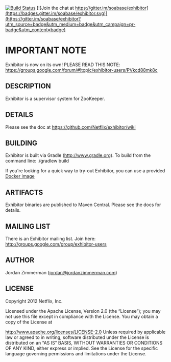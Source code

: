 [![Build Status](https://travis-ci.org/soabase/exhibitor.svg?branch=master)](https://travis-ci.org/soabase/exhibitor) [![Join the chat at https://gitter.im/soabase/exhibitor](https://badges.gitter.im/soabase/exhibitor.svg)](https://gitter.im/soabase/exhibitor?utm_source=badge&utm_medium=badge&utm_campaign=pr-badge&utm_content=badge)

# IMPORTANT NOTE

Exhibitor is now on its own! PLEASE READ THIS NOTE: https://groups.google.com/forum/#!topic/exhibitor-users/PVkcd88mk8c

## DESCRIPTION
Exhibitor is a supervisor system for ZooKeeper.

## DETAILS

Please see the doc at https://github.com/Netflix/exhibitor/wiki

## BUILDING

Exhibitor is built via Gradle (http://www.gradle.org). To build from the command line:
    ./gradlew build
    
If you're looking for a quick way to try-out Exhibitor, you can use a provided [Docker image](http://techblog.netflix.com/2014/11/zerotodocker-easy-way-to-evaluate.html)

## ARTIFACTS

Exhibitor binaries are published to Maven Central. Please see the docs for details.

## MAILING LIST

There is an Exhibitor mailing list. Join here: http://groups.google.com/group/exhibitor-users

## AUTHOR

Jordan Zimmerman (jordan@jordanzimmerman.com)

## LICENSE

Copyright 2012 Netflix, Inc.

Licensed under the Apache License, Version 2.0 (the “License”); you may not use this file except in
compliance with the License. You may obtain a copy of the License at

http://www.apache.org/licenses/LICENSE-2.0
Unless required by applicable law or agreed to in writing, software distributed under the License is
distributed on an “AS IS” BASIS, WITHOUT WARRANTIES OR CONDITIONS OF ANY KIND, either express or
implied. See the License for the specific language governing permissions and limitations under the
License.
